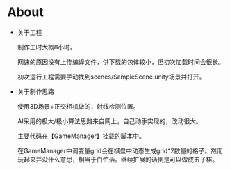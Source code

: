# About
* 关于工程

  制作工时大概8小时。

  网速的原因没有上传编译文件，供下载的包体较小，但初次加载时间会很长。
  
  初次运行工程需要手动找到scenes/SampleScene.unity场景并打开。

* 关于制作思路

  使用3D场景+正交相机做的，射线检测位置。
  
  AI采用的极大/极小算法思路来自网上，自己动手实现的，改动很大。

  主要代码在【GameManager】挂载的脚本中。

  在GameManager中调变量grid会在棋盘中动态生成grid^2数量的格子。然而玩起来并没什么意思，相当于白忙活。继续扩展的话倒是可以做成五子棋。
